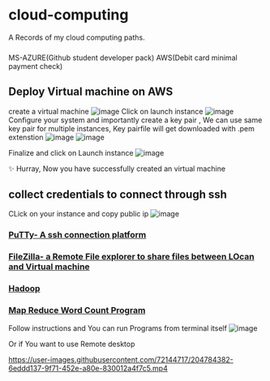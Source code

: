 # cloud-computing
A Records of my cloud computing paths.

###
MS-AZURE(Github student developer pack)
AWS(Debit card minimal payment check)




## Deploy Virtual machine on AWS

create a virtual machine
![image](https://user-images.githubusercontent.com/72144717/204780389-a7e7c3ec-c29c-42a7-a16e-45430f12778e.png)
Click on launch instance
![image](https://user-images.githubusercontent.com/72144717/204780593-596d07b0-8d4c-45ac-91e6-93ccf01c80d6.png)
Configure your system and importantly create a key pair , We can use same key pair for multiple instances, Key pairfile will get downloaded with .pem extenstion
![image](https://user-images.githubusercontent.com/72144717/204780837-f62cf082-de81-44c3-bdd6-9b2f9f4d2fec.png)
![image](https://user-images.githubusercontent.com/72144717/204782544-e8eacca4-dc10-4f25-be47-16c1aebb07dc.png)

Finalize and click on Launch instance
![image](https://user-images.githubusercontent.com/72144717/204781300-31767598-3736-4cd5-8a35-9b1395aadc87.png)

✨ Hurray, Now you have successfully created an virtual machine

## collect credentials to connect through ssh

CLick on your instance and copy public ip 
![image](https://user-images.githubusercontent.com/72144717/204781632-0a558e1c-9abe-443a-9a4d-24791a44907e.png)

### [PuTTy- A ssh connection platform](https://www.putty.org/)
### [FileZilla- a Remote File explorer to share files between LOcan and Virtual machine](https://filezilla-project.org/)

### [Hadoop](https://www.digitalocean.com/community/tutorials/how-to-install-hadoop-in-stand-alone-mode-on-ubuntu-20-04)
### [Map Reduce Word Count Program](https://hadoop.apache.org/docs/stable/hadoop-mapreduce-client/hadoop-mapreduce-client-core/MapReduceTutorial.html)

Follow instructions and You can run Programs from terminal itself
![image](https://user-images.githubusercontent.com/72144717/204784573-bf4ef917-bf4f-46cf-a739-a49ccfb023fc.png)

Or if You want to use Remote desktop 

https://user-images.githubusercontent.com/72144717/204784382-6eddd137-9f71-452e-a80e-830012a4f7c5.mp4





